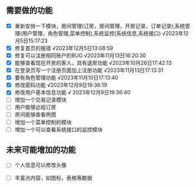 ##	需要做的功能

- [x] 重新安排一下模块，房间管理(订房，房间管理，开房记录，订单记录),系统管理(用户管理，角色管理,菜单控制),系统监控(系统信息,系统接口) √2023年12月5日15:17:23
- [x] 修复首页的报错 √2023年12月5日13:08:59
- [x] 修复可以注册相同账户的BUG √2023年11月13日16:20:30
- [x] 能够查看现在开房的客人，具有退房功能 √2023年10月26日17:42:13
- [x] 在登录页写一个注册页面加上注册功能 √2023年11月13日17:13:31
- [x] 要有角色管理功能 √2023年11月10日17:13:40
- [x] 修改密码功能 √2023年12月9日19:36:19
- [x] 修改用户基本信息功能 √ 2023年12月9日19:36:40
- [ ] 增加一个交易记录模块 
- [ ] 用户能够远程订房
- [ ] 房间能够查看例图
- [ ] 增加一个菜单控制的模块
- [ ] 增加一个可以查看系统接口的监控模块

##	未来可能增加的功能

- [ ] 个人信息可以修改头像
- [ ] 丰富点内容，如图标，表格等数据

